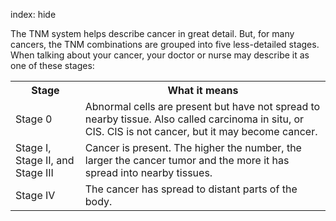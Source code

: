 index: hide

The TNM system helps describe cancer in great detail. But, for many cancers, the TNM combinations are grouped into five less-detailed stages. When talking about your cancer, your doctor or nurse may describe it as one of these stages:

<table class="table-default">
<tbody>
<tr>
<th>Stage</th>
<th>What it means</th>
</tr>
<tr>
<td>Stage 0</td>
<td>Abnormal cells are present but have not spread to nearby tissue. Also called carcinoma in situ, or CIS. CIS is not cancer, but it may become cancer.</td>
</tr>
<tr>
<td>Stage I, Stage II, and Stage III</td>
<td>Cancer is present. The higher the number, the larger the cancer tumor and the more it has spread into nearby tissues.</td>
</tr>
<tr>
<td>Stage IV</td>
<td>The cancer has spread to distant parts of the body.</td>
</tr>
</tbody>
</table>
